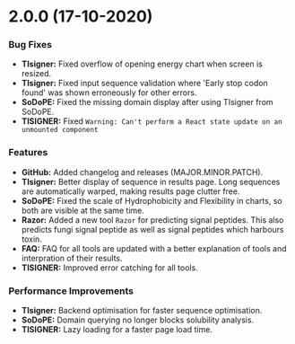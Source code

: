 # 2.0.0 (17-10-2020)

### Bug Fixes
* **TIsigner:** Fixed overflow of opening energy chart when screen is resized.
* **TIsigner:** Fixed input sequence validation where 'Early stop codon found' was shown erroneously for other errors.
* **SoDoPE:** Fixed the missing domain display after using TIsigner from SoDoPE.
* **TISIGNER:** Fixed ```Warning: Can't perform a React state update on an unmounted component```

### Features
* **GitHub:** Added changelog and releases (MAJOR.MINOR.PATCH).
* **TIsigner:** Better display of sequence in results page. Long sequences are automatically warped, making results page clutter free.
* **SoDoPE:** Fixed the scale of Hydrophobicity and Flexibility in charts, so both are visible at the same time.
* **Razor:** Added a new tool ```Razor``` for predicting signal peptides. This also predicts fungi signal peptide as well as signal peptides which harbours toxin.
* **FAQ:** FAQ for all tools are updated with a better explanation of tools and interpration of their results.
* **TISIGNER:** Improved error catching for all tools.


### Performance Improvements
* **TIsigner:** Backend optimisation for faster sequence optimisation.
* **SoDoPE:** Domain querying no longer blocks solubility analysis. 
* **TISIGNER:** Lazy loading for a faster page load time.


